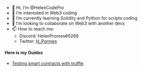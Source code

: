 - 👋 Hi, I’m @HelenCodePro
- 👀 I’m interested in Web3 coding
- 🌱 I’m currently learning Solidity and Python for scripts coding
- 💞️ I’m looking to collaborate on Web3 with another devs
- 📫 How to reach me:
  - Discord: HelenPromes#0269
  - Twitter: [H_Pormes](https://twitter.com/H_Pormes)

#### Here is my Guides
- [Testing smart contracts with truffle](https://github.com/HelenCodePro/Code_for_Web3/blob/main/Truffle-Smart-Contract-with-Truffle.md)
<!---
HelenCodePro/HelenCodePro is a ✨ special ✨ repository because its `README.md` (this file) appears on your GitHub profile.
You can click the Preview link to take a look at your changes.
--->
